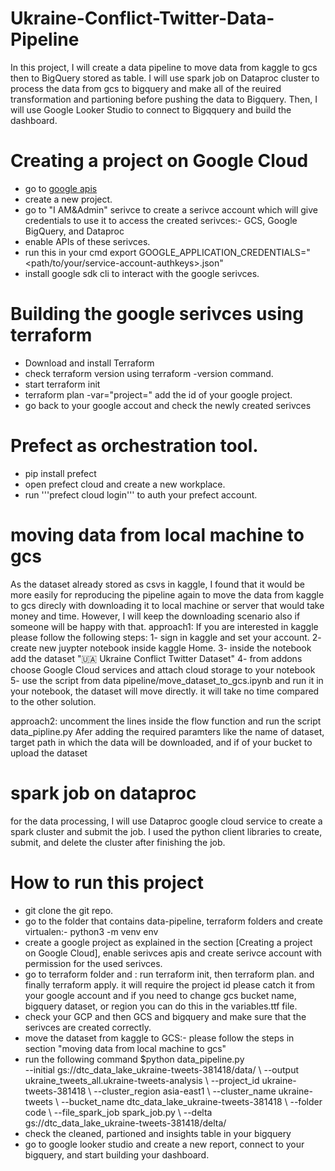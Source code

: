 # Ukraine-Conflict-Twitter-Data-Pipeline
In this project, I will create a data pipeline to move data from kaggle to gcs then to BigQuery stored as table. I will use spark job on Dataproc cluster to process the data from gcs to bigquery and make all of the reuired transformation and partioning before pushing the data to Bigquery. Then, I will use Google Looker Studio to connect to Bigqquery and build the dashboard. 

# Creating a project on Google Cloud
- go to [google apis](https://cloud.google.com/) 
- create a new project.
- go to "I AM&Admin" serivce to create a serivce account which will give credentials to use it to access the created serivces:- GCS, Google BigQuery, and Dataproc
- enable APIs of these serivces.
- run this in your cmd export GOOGLE_APPLICATION_CREDENTIALS="<path/to/your/service-account-authkeys>.json"
- install google sdk cli to interact with the google serivces.

# Building the google serivces using terraform
- Download and install Terraform
- check terraform version using terraform -version command. 
- start terraform init
- terraform plan -var="project=<your-gcp-project-id>" add the id of your google project.
- go back to your google accout and check the newly created serivces

# Prefect as orchestration tool.
- pip install prefect
- open prefect cloud and create a new workplace.
- run '''prefect cloud login''' to auth your prefect account.

# moving data from local machine to gcs
As the dataset already stored as csvs in kaggle, I found that it would be more easily for reproducing the pipeline again to move the data from kaggle to gcs direcly with downloading it to local machine or server that would take money and time. However, I will keep the downloading scenario also if someone will be happy with that.
approach1: If you are interested in kaggle please follow the following steps:
1- sign in kaggle and set your account.
2- create new juypter notebook inside kaggle Home.
3- inside the notebook add the dataset "🇺🇦 Ukraine Conflict Twitter Dataset"
4- from addons choose Google Cloud services and attach cloud storage to your notebook
5- use the script from data pipeline/move_dataset_to_gcs.ipynb and run it in your notebook, the dataset will move directly. it will take no time compared to the other solution.

approach2: 
uncomment the lines inside the flow function and run the script data_pipline.py Afer adding the required paramters like the name of dataset, target path in which the data will be downloaded, and if of your bucket to upload the dataset

# spark job on dataproc
for the data processing, I will use Dataproc google cloud service to create a spark cluster and submit the job. I used the python client libraries to create, submit, and delete the cluster after finishing the job.
# How to run this project
- git clone the git repo.
- go to the folder that contains data-pipeline, terraform folders and create virtualen:- python3 -m venv env
- create a google project as explained in the section [Creating a project on Google Cloud], enable serivces apis and create serivce account with permission for the used serivces.
- go to terraform folder and : run terraform init, then terraform plan. and finally terraform apply. it will require the project id please catch it from your google account and if you need to change gcs bucket name, bigquery dataset, or region you can do this in the variables.ttf file. 
- check your GCP and then GCS and bigquery and make sure that the serivces are created correctly.
- move the dataset from kaggle to GCS:- please follow the steps in section "moving data from local machine to gcs"
- run the following command 
  $python data_pipeline.py \
        --initial gs://dtc_data_lake_ukraine-tweets-381418/data/ \  <!-- This is the intial load path of the dataset after uploading it -->
        --output ukraine_tweets_all.ukraine-tweets-analysis \  <!-- This is the output of the bigquery table -->
        --project_id ukraine-tweets-381418 \ <!-- project id -->
        --cluster_region asia-east1 \ <!-- the cluster region that will run the spark job on it -->
        --cluster_name ukraine-tweets \ <!-- the cluster name that will run the spark job on it -->
        --bucket_name dtc_data_lake_ukraine-tweets-381418 \ <!-- the bucket name that contains the data folder -->
        --folder code \ <!-- the folder inside the bucket that contains the spark_job.py, load.csv, and startup.sh files -->
        --file_spark_job spark_job.py \ <!-- the name of the spark job file -->
        --delta gs://dtc_data_lake_ukraine-tweets-381418/delta/ <!-- the path of the delta load files -->
- check the cleaned, partioned and insights table in your bigquery
- go to google looker studio and create a new report, connect to your bigquery, and start building your dashboard.


